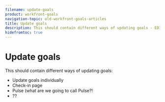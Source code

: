 ```yaml
---
filename: update-goals
product: workfront-goals
navigation-topic: old-workfront-goals-articles
title: Update goals
description: This should contain different ways of updating goals - EDIT ME.
hidefromtoc: true
---
```


# Update goals

This should contain different ways of updating goals:

* Update goals individually
* Check-in page
* Pulse (what are we going to call Pulse?!&nbsp;
* ??

